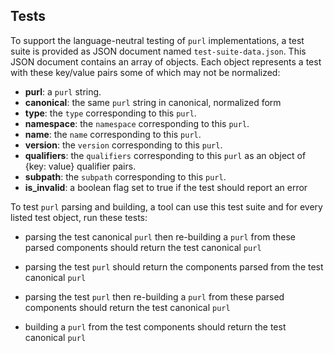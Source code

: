 ## Tests

To support the language-neutral testing of `purl` implementations, a test
suite is provided as JSON document named `test-suite-data.json`. This JSON
document contains an array of objects. Each object represents a test with
these key/value pairs some of which may not be normalized:

- **purl**: a `purl` string.
- **canonical**: the same `purl` string in canonical, normalized form
- **type**: the `type` corresponding to this `purl`.
- **namespace**: the `namespace` corresponding to this `purl`.
- **name**: the `name` corresponding to this `purl`.
- **version**: the `version` corresponding to this `purl`.
- **qualifiers**: the `qualifiers` corresponding to this `purl` as an object
  of {key: value} qualifier pairs.
- **subpath**: the `subpath` corresponding to this `purl`.
- **is_invalid**: a boolean flag set to true if the test should report an
  error

To test `purl` parsing and building, a tool can use this test suite and for
every listed test object, run these tests:

- parsing the test canonical `purl` then re-building a `purl` from these
  parsed components should return the test canonical `purl`

- parsing the test `purl` should return the components parsed from the test
  canonical `purl`

- parsing the test `purl` then re-building a `purl` from these parsed
  components should return the test canonical `purl`

- building a `purl` from the test components should return the test canonical
  `purl`
